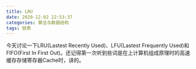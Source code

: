 ```yaml
---
title: LRU
date: 2020-12-02 22:53:37
categories: 算法与数据结构
tags: 链表
---
```


今天讨论一下LRU(Lastest Recently Used)、LFU(Lastest Frequently Used)和FIFO(First In First Out)。还记得第一次听到些词是在上计算机组成原理时的高速缓存存储寄存器Cache时，讲的。